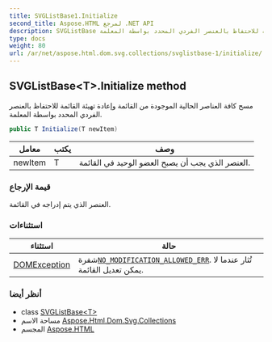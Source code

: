 ```yaml
---
title: SVGListBase1.Initialize
second_title: Aspose.HTML لمرجع .NET API
description: SVGListBase طريقة. مسح كافة العناصر الحالية الموجودة من القائمة وإعادة تهيئة القائمة للاحتفاظ بالعنصر الفردي المحدد بواسطة المعلمة.
type: docs
weight: 80
url: /ar/net/aspose.html.dom.svg.collections/svglistbase-1/initialize/
---
```

## SVGListBase&lt;T&gt;.Initialize method

مسح كافة العناصر الحالية الموجودة من القائمة وإعادة تهيئة القائمة للاحتفاظ بالعنصر الفردي المحدد بواسطة المعلمة.

```csharp
public T Initialize(T newItem)
```

| معامل | يكتب | وصف |
| --- | --- | --- |
| newItem | T | العنصر الذي يجب أن يصبح العضو الوحيد في القائمة. |

### قيمة الإرجاع

العنصر الذي يتم إدراجه في القائمة.

### استثناءات

| استثناء | حالة |
| --- | --- |
| [DOMException](../../../aspose.html.dom/domexception/) | شفرة[`NO_MODIFICATION_ALLOWED_ERR`](../../../aspose.html.dom/domexception/no_modification_allowed_err/). تُثار عندما لا يمكن تعديل القائمة. |

### أنظر أيضا

* class [SVGListBase&lt;T&gt;](../)
* مساحة الاسم [Aspose.Html.Dom.Svg.Collections](../../svglistbase-1/)
* المجسم [Aspose.HTML](../../../)


